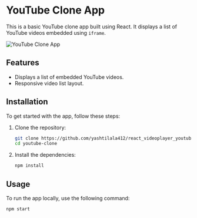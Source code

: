 # YouTube Clone App

This is a basic YouTube clone app built using React. It displays a list of YouTube videos embedded using `iframe`.

![YouTube Clone App](https://snipboard.io/vYrySn.jpg)

## Features

- Displays a list of embedded YouTube videos.
- Responsive video list layout.

## Installation

To get started with the app, follow these steps:

1. Clone the repository:
    ```bash
    git clone https://github.com/yashtilala412/react_videoplayer_youtube_clone/.git
    cd youtube-clone
    ```

2. Install the dependencies:
    ```bash
    npm install
    ```

## Usage

To run the app locally, use the following command:
```bash
npm start
